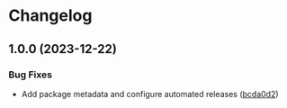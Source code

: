 # Changelog

## 1.0.0 (2023-12-22)


### Bug Fixes

* Add package metadata and configure automated releases ([bcda0d2](https://github.com/pavophilip/react-shader-fiber/commit/bcda0d2dfbfc19a76cc922481be39b0c40234fb9))
